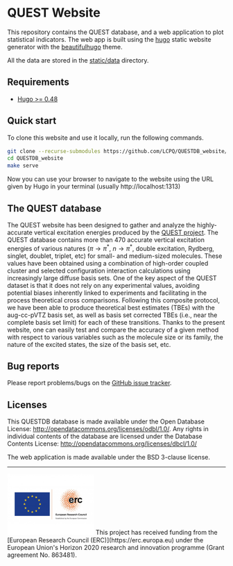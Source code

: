 # QUEST Website

This repository contains the QUEST  database, and a web application to
plot  statistical  indicators.   The  web   app  is  built  using  the
[hugo](https://gohugo.io/)   static   website   generator   with   the
[beautifulhugo](https://themes.gohugo.io/beautifulhugo/) theme.

All the data are stored in the [static/data](static/data) directory.

## Requirements

- [Hugo >= 0.48](https://gohugo.io/getting-started/installing/#quick-install)

## Quick start

To clone this website and use it locally, run the following commands.

```bash
git clone --recurse-submodules https://github.com/LCPQ/QUESTDB_website/
cd QUESTDB_website
make serve
```

Now you can use your browser to  navigate to the website using the URL
given by Hugo in your terminal (usually http://localhost:1313)

## The QUEST database

The  QUEST  website  has  been  designed to  gather  and  analyze  the
highly-accurate vertical  excitation energies  produced by  the [QUEST
project](https://doi.org/10.1021/acs.jpclett.0c00014).     The   QUEST
database contains more than  470 accurate vertical excitation energies
of  various  natures  ($\pi  \to \pi^{*}$,  $n  \to  \pi^{*}$,  double
excitation, Rydberg,  singlet, doublet,  triplet, etc) for  small- and
medium-sized  molecules.   These values  have  been  obtained using  a
combination of  high-order coupled cluster and  selected configuration
interaction calculations using increasingly  large diffuse basis sets.
One of the key aspect of the QUEST dataset is that it does not rely on
any experimental  values, avoiding potential biases  inherently linked
to  experiments  and facilitating  in  the  process theoretical  cross
comparisons.  Following this composite protocol,  we have been able to
produce theoretical  best estimates (TBEs) with  the aug-cc-pVTZ basis
set, as  well as  basis set  corrected TBEs  (i.e., near  the complete
basis set limit) for each of these transitions.  Thanks to the present
website,  one can  easily test  and compare  the accuracy  of a  given
method with respect to various variables  such as the molecule size or
its family,  the nature of the  excited states, the size  of the basis
set, etc.


## Bug reports

Please report problems/bugs on the [GitHub issue tracker](https://github.com/LCPQ/QUESTDB_website/issues).

## Licenses

This QUESTDB database is made available under the Open Database License:
http://opendatacommons.org/licenses/odbl/1.0/. Any rights in individual
contents of the database are licensed under the Database Contents License:
http://opendatacommons.org/licenses/dbcl/1.0/

The web application is made available under the BSD 3-clause license.

----------
<img src="./static/img/ERC.jpg" width="200">
This project has received funding from the [European Research Council (ERC)](https://erc.europa.eu)
under the European Union's Horizon 2020 research and innovation programme (Grant agreement No. 863481).


